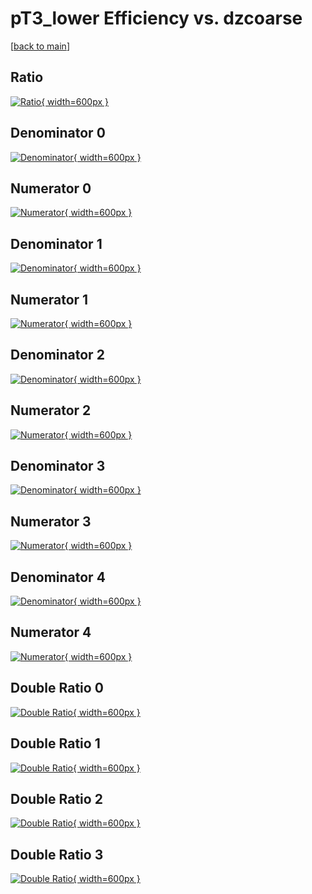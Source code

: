 # pT3_lower Efficiency vs. dzcoarse

[[back to main](./)]



## Ratio

[![Ratio](../mtv/var/pT3_lower_xtr_13_0_eff_dzcoarse.png){ width=600px }](../mtv/var/pT3_lower_xtr_13_0_eff_dzcoarse.pdf)

## Denominator 0

[![Denominator](../mtv/den/pT3_lower_xtr_13_0_eff_dzcoarse_den0.png){ width=600px }](../mtv/den/pT3_lower_xtr_13_0_eff_dzcoarse_den0.pdf)

## Numerator 0

[![Numerator](../mtv/num/pT3_lower_xtr_13_0_eff_dzcoarse_num0.png){ width=600px }](../mtv/num/pT3_lower_xtr_13_0_eff_dzcoarse_num0.pdf)

## Denominator 1

[![Denominator](../mtv/den/pT3_lower_xtr_13_0_eff_dzcoarse_den1.png){ width=600px }](../mtv/den/pT3_lower_xtr_13_0_eff_dzcoarse_den1.pdf)

## Numerator 1

[![Numerator](../mtv/num/pT3_lower_xtr_13_0_eff_dzcoarse_num1.png){ width=600px }](../mtv/num/pT3_lower_xtr_13_0_eff_dzcoarse_num1.pdf)

## Denominator 2

[![Denominator](../mtv/den/pT3_lower_xtr_13_0_eff_dzcoarse_den2.png){ width=600px }](../mtv/den/pT3_lower_xtr_13_0_eff_dzcoarse_den2.pdf)

## Numerator 2

[![Numerator](../mtv/num/pT3_lower_xtr_13_0_eff_dzcoarse_num2.png){ width=600px }](../mtv/num/pT3_lower_xtr_13_0_eff_dzcoarse_num2.pdf)

## Denominator 3

[![Denominator](../mtv/den/pT3_lower_xtr_13_0_eff_dzcoarse_den3.png){ width=600px }](../mtv/den/pT3_lower_xtr_13_0_eff_dzcoarse_den3.pdf)

## Numerator 3

[![Numerator](../mtv/num/pT3_lower_xtr_13_0_eff_dzcoarse_num3.png){ width=600px }](../mtv/num/pT3_lower_xtr_13_0_eff_dzcoarse_num3.pdf)

## Denominator 4

[![Denominator](../mtv/den/pT3_lower_xtr_13_0_eff_dzcoarse_den4.png){ width=600px }](../mtv/den/pT3_lower_xtr_13_0_eff_dzcoarse_den4.pdf)

## Numerator 4

[![Numerator](../mtv/num/pT3_lower_xtr_13_0_eff_dzcoarse_num4.png){ width=600px }](../mtv/num/pT3_lower_xtr_13_0_eff_dzcoarse_num4.pdf)

## Double Ratio 0

[![Double Ratio](../mtv/ratio/pT3_lower_xtr_13_0_eff_dzcoarse_ratio0.png){ width=600px }](../mtv/ratio/pT3_lower_xtr_13_0_eff_dzcoarse_ratio0.pdf)

## Double Ratio 1

[![Double Ratio](../mtv/ratio/pT3_lower_xtr_13_0_eff_dzcoarse_ratio1.png){ width=600px }](../mtv/ratio/pT3_lower_xtr_13_0_eff_dzcoarse_ratio1.pdf)

## Double Ratio 2

[![Double Ratio](../mtv/ratio/pT3_lower_xtr_13_0_eff_dzcoarse_ratio2.png){ width=600px }](../mtv/ratio/pT3_lower_xtr_13_0_eff_dzcoarse_ratio2.pdf)

## Double Ratio 3

[![Double Ratio](../mtv/ratio/pT3_lower_xtr_13_0_eff_dzcoarse_ratio3.png){ width=600px }](../mtv/ratio/pT3_lower_xtr_13_0_eff_dzcoarse_ratio3.pdf)


